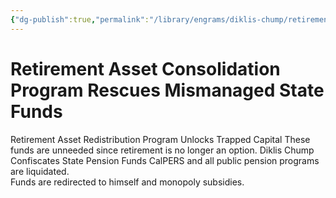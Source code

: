 ```yaml
---
{"dg-publish":true,"permalink":"/library/engrams/diklis-chump/retirement-asset-consolidation-program-rescues-mismanaged-state-funds/","tags":["DC/Blue-States","DC/AS3"]}
---
```


# Retirement Asset Consolidation Program Rescues Mismanaged State Funds
Retirement Asset Redistribution Program Unlocks Trapped Capital
These funds are unneeded since retirement is no longer an option.
Diklis Chump Confiscates State Pension Funds
CalPERS and all public pension programs are liquidated.  
Funds are redirected to himself and monopoly subsidies.
